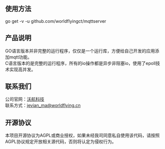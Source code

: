 ## 使用方法
go get -v -u github.com/worldflyingct/mqttserver  
## 产品说明
GO语言版本并非完整的运行程序，仅仅是一个运行库，方便给自己开发的应用添加mqtt功能。  
C语言版本的是完整的运行程序，所有的io操作都是异步非阻塞io，使用了epoll技术实现高并发。  
## 联系我们
公司官网：[沃航科技](https://www.worldflying.cn)  
联系方式：jevian_ma@worldflying.cn  
## 开源协议
本项目开源协议为AGPL或商业授权，如果未经我司同意私自使用该代码，请按照AGPL协议规定开放相关源代码，否则将认定为侵权行为。  
